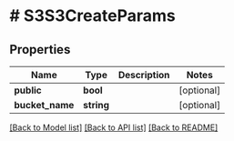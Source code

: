 # # S3S3CreateParams

## Properties

Name | Type | Description | Notes
------------ | ------------- | ------------- | -------------
**public** | **bool** |  | [optional]
**bucket_name** | **string** |  | [optional]

[[Back to Model list]](../../README.md#models) [[Back to API list]](../../README.md#endpoints) [[Back to README]](../../README.md)

